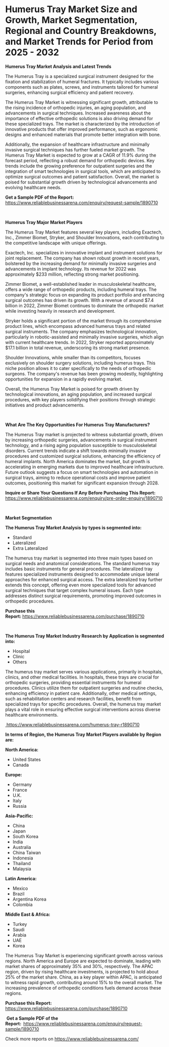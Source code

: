<p><h1>Humerus Tray Market Size and Growth, Market Segmentation, Regional and Country Breakdowns, and Market Trends for Period from 2025 -  2032</h1></p><p><strong>Humerus Tray Market Analysis and Latest Trends</strong></p>
<p><p>The Humerus Tray is a specialized surgical instrument designed for the fixation and stabilization of humeral fractures. It typically includes various components such as plates, screws, and instruments tailored for humeral surgeries, enhancing surgical efficiency and patient recovery.</p><p>The Humerus Tray Market is witnessing significant growth, attributable to the rising incidence of orthopedic injuries, an aging population, and advancements in surgical techniques. Increased awareness about the importance of effective orthopedic solutions is also driving demand for these specialized trays. The market is characterized by the introduction of innovative products that offer improved performance, such as ergonomic designs and enhanced materials that promote better integration with bone.</p><p>Additionally, the expansion of healthcare infrastructure and minimally invasive surgical techniques has further fueled market growth. The Humerus Tray Market is expected to grow at a CAGR of 11.9% during the forecast period, reflecting a robust demand for orthopedic devices. Key trends include the growing preference for outpatient surgeries and the integration of smart technologies in surgical tools, which are anticipated to optimize surgical outcomes and patient satisfaction. Overall, the market is poised for substantial growth driven by technological advancements and evolving healthcare needs.</p></p>
<p><strong>Get a Sample PDF of the Report:&nbsp;</strong> <a href="https://www.reliablebusinessarena.com/enquiry/request-sample/1890710?utm_campaign=3228&utm_medium=2&utm_source=Github&utm_content=ia&utm_term=05032025&utm_id=humerus-tray">https://www.reliablebusinessarena.com/enquiry/request-sample/1890710</a></p>
<p>&nbsp;</p>
<p><strong>Humerus Tray Major Market Players</strong></p>
<p><p>The Humerus Tray Market features several key players, including Exactech, Inc., Zimmer Biomet, Stryker, and Shoulder Innovations, each contributing to the competitive landscape with unique offerings.</p><p>Exactech, Inc. specializes in innovative implant and instrument solutions for joint replacement. The company has shown robust growth in recent years, bolstered by the increasing demand for minimally invasive surgeries and advancements in implant technology. Its revenue for 2022 was approximately $233 million, reflecting strong market positioning.</p><p>Zimmer Biomet, a well-established leader in musculoskeletal healthcare, offers a wide range of orthopedic products, including humeral trays. The company's strategic focus on expanding its product portfolio and enhancing surgical outcomes has driven its growth. With a revenue of around $7.4 billion in 2022, Zimmer Biomet continues to dominate the orthopedic market while investing heavily in research and development.</p><p>Stryker holds a significant portion of the market through its comprehensive product lines, which encompass advanced humerus trays and related surgical instruments. The company emphasizes technological innovation, particularly in robotic-assisted and minimally invasive surgeries, which align with current healthcare trends. In 2022, Stryker reported approximately $17.1 billion in total revenue, underscoring its strong market presence.</p><p>Shoulder Innovations, while smaller than its competitors, focuses exclusively on shoulder surgery solutions, including humerus trays. This niche position allows it to cater specifically to the needs of orthopedic surgeons. The company's revenue has been growing modestly, highlighting opportunities for expansion in a rapidly evolving market. </p><p>Overall, the Humerus Tray Market is poised for growth driven by technological innovations, an aging population, and increased surgical procedures, with key players solidifying their positions through strategic initiatives and product advancements.</p></p>
<p>&nbsp;</p>
<p><strong>What Are The Key Opportunities For Humerus Tray Manufacturers?</strong></p>
<p><p>The Humerus Tray market is projected to witness substantial growth, driven by increasing orthopedic surgeries, advancements in surgical instrument technology, and a rising aging population susceptible to musculoskeletal disorders. Current trends indicate a shift towards minimally invasive procedures and customized surgical solutions, enhancing the efficiency of humeral implants. North America dominates the market, but growth is accelerating in emerging markets due to improved healthcare infrastructure. Future outlook suggests a focus on smart technologies and automation in surgical trays, aiming to reduce operational costs and improve patient outcomes, positioning this market for significant expansion through 2028.</p></p>
<p><strong>Inquire or Share Your Questions If Any Before Purchasing This Report:</strong> <a href="https://www.reliablebusinessarena.com/enquiry/pre-order-enquiry/1890710?utm_campaign=3228&utm_medium=2&utm_source=Github&utm_content=ia&utm_term=05032025&utm_id=humerus-tray">https://www.reliablebusinessarena.com/enquiry/pre-order-enquiry/1890710</a></p>
<p>&nbsp;</p>
<p><strong>Market Segmentation</strong></p>
<p><strong>The Humerus Tray Market Analysis by types is segmented into:</strong></p>
<p><ul><li>Standard</li><li>Lateralized</li><li>Extra Lateralized</li></ul></p>
<p><p>The humerus tray market is segmented into three main types based on surgical needs and anatomical considerations. The standard humerus tray includes basic instruments for general procedures. The lateralized tray features specialized instruments designed to accommodate unique lateral approaches for enhanced surgical access. The extra lateralized tray further extends this concept, offering even more specialized tools for advanced surgical techniques that target complex humeral issues. Each type addresses distinct surgical requirements, promoting improved outcomes in orthopedic procedures.</p></p>
<p><strong>Purchase this Report:&nbsp;</strong><a href="https://www.reliablebusinessarena.com/purchase/1890710?utm_campaign=3228&utm_medium=2&utm_source=Github&utm_content=ia&utm_term=05032025&utm_id=humerus-tray">https://www.reliablebusinessarena.com/purchase/1890710</a></p>
<p>&nbsp;</p>
<p><strong>The Humerus Tray Market Industry Research by Application is segmented into:</strong></p>
<p><ul><li>Hospital</li><li>Clinic</li><li>Others</li></ul></p>
<p><p>The humerus tray market serves various applications, primarily in hospitals, clinics, and other medical facilities. In hospitals, these trays are crucial for orthopedic surgeries, providing essential instruments for humeral procedures. Clinics utilize them for outpatient surgeries and routine checks, enhancing efficiency in patient care. Additionally, other medical settings, such as rehabilitation centers and research facilities, benefit from specialized trays for specific procedures. Overall, the humerus tray market plays a vital role in ensuring effective surgical interventions across diverse healthcare environments.</p></p>
<p><a href="https://www.reliablebusinessarena.com/humerus-tray-r1890710?utm_campaign=3228&utm_medium=2&utm_source=Github&utm_content=ia&utm_term=05032025&utm_id=humerus-tray">&nbsp;https://www.reliablebusinessarena.com/humerus-tray-r1890710</a></p>
<p><strong>In terms of Region, the Humerus Tray Market Players available by Region are:</strong></p>
<p>
    <p> <strong> North America: </strong>
        <ul>
            <li>United States</li>
            <li>Canada</li>
        </ul>
        </p> 
    <p> <strong> Europe: </strong>
        <ul>
            <li>Germany</li>
            <li>France</li>
            <li>U.K.</li>
            <li>Italy</li>
            <li>Russia</li>
        </ul>
        </p> 
    <p> <strong> Asia-Pacific: </strong>
        <ul>
            <li>China</li>
            <li>Japan</li>
            <li>South Korea</li>
            <li>India</li>
            <li>Australia</li>
            <li>China Taiwan</li>
            <li>Indonesia</li>
            <li>Thailand</li>
            <li>Malaysia</li>
        </ul>
        </p> 
    <p> <strong> Latin America: </strong>
        <ul>
            <li>Mexico</li>
            <li>Brazil</li>
            <li>Argentina Korea</li>
            <li>Colombia</li>
        </ul>
        </p> 
    <p> <strong> Middle East & Africa: </strong>
        <ul>
            <li>Turkey</li>
            <li>Saudi</li>
            <li>Arabia</li>
            <li>UAE</li>
            <li>Korea</li>
        </ul>
    </p>
    </p>
<p><p>The Humerus Tray Market is experiencing significant growth across various regions. North America and Europe are expected to dominate, leading with market shares of approximately 35% and 30%, respectively. The APAC region, driven by rising healthcare investments, is projected to hold about 25% of the market share. China, as a key player within APAC, is anticipated to witness rapid growth, contributing around 15% to the overall market. The increasing prevalence of orthopedic conditions fuels demand across these regions.</p></p>
<p><strong>Purchase this Report: </strong><a href="https://www.reliablebusinessarena.com/purchase/1890710?utm_campaign=3228&utm_medium=2&utm_source=Github&utm_content=ia&utm_term=05032025&utm_id=humerus-tray">https://www.reliablebusinessarena.com/purchase/1890710</a></p>
<p>&nbsp;<strong>Get a Sample PDF of the Report:&nbsp;&nbsp;</strong><a href="https://www.reliablebusinessarena.com/enquiry/request-sample/1890710?utm_campaign=3228&utm_medium=2&utm_source=Github&utm_content=ia&utm_term=05032025&utm_id=humerus-tray">https://www.reliablebusinessarena.com/enquiry/request-sample/1890710</a></p>
<p><strong></strong></p>
<p>Check more reports on <a href="https://www.reliablebusinessarena.com/?utm_campaign=3228&utm_medium=2&utm_source=Github&utm_content=ia&utm_term=05032025&utm_id=humerus-tray">https://www.reliablebusinessarena.com/</a></p>